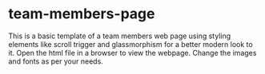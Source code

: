 # team-members-page
This is a basic template of a team members web page using styling elements like scroll trigger and glassmorphism for a better modern look to it.
Open the html file in a browser to view the webpage.
Change the images and fonts as per your needs.
